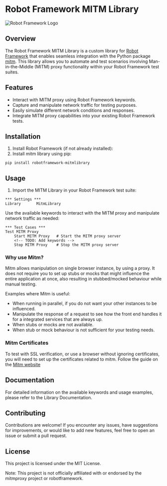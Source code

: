 # Robot Framework MITM Library

![Robot Framework Logo](https://robotframework.org/img/RF.svg)

## Overview

The Robot Framework MITM Library is a custom library for [Robot Framework](https://robotframework.org/) that enables seamless integration with the Python package [mitm](https://github.com/mitmproxy/mitmproxy). This library allows you to automate and test scenarios involving Man-in-the-Middle (MITM) proxy functionality within your Robot Framework test suites.

## Features

- Interact with MITM proxy using Robot Framework keywords.
- Capture and manipulate network traffic for testing purposes.
- Easily simulate different network conditions and responses.
- Integrate MITM proxy capabilities into your existing Robot Framework tests.

## Installation

1. Install Robot Framework (if not already installed):
2. Install mitm library using pip:
```
pip install robotframework-mitmlibrary
```


## Usage

1. Import the MITM Library in your Robot Framework test suite:
```robotframework
*** Settings ***
Library       MitmLibrary
```

Use the available keywords to interact with the MITM proxy and manipulate network traffic as needed:
```robotframework
*** Test Cases ***
Test MITM Proxy
    Start MITM Proxy   # Start the MITM proxy server
    <!-- TODO: Add keywords -->
    Stop MITM Proxy    # Stop the MITM proxy server
```

### Why use Mitm?
Mitm allows manipulation on single browser instance, by using a proxy. It does not
require you to set up stubs or mocks that might influence the entire application at
once, also resulting in stubbed/mocked behaviour while manual testing.

Examples where Mitm is useful: 
- When running in parallel, if you do not want your other instances to be influenced. 
- Manipulate the response of a request to see how the front end handles it for a integrated services that are always up.
- When stubs or mocks are not available.
- When stub or mock behaviour is not sufficient for your testing needs.

### Mitm Certificates
To test with SSL verification, or use a browser without ignoring certificates,
you will need to set up the certificates related to
mitm. Follow the guide on the 
[Mitm website](https://docs.mitmproxy.org/stable/concepts-certificates/)

## Documentation
For detailed information on the available keywords and usage examples, please refer to the Library Documentation.

## Contributing
Contributions are welcome! If you encounter any issues, have suggestions for improvements, or would like to add new features, feel free to open an issue or submit a pull request.

## License
This project is licensed under the MIT License.

Note: This project is not officially affiliated with or endorsed by the mitmproxy project or robotframework.
